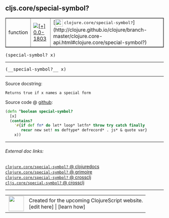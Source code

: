 ## cljs.core/special-symbol?



 <table border="1">
<tr>
<td>function</td>
<td><a href="https://github.com/cljsinfo/cljs-api-docs/tree/0.0-1803"><img valign="middle" alt="[+] 0.0-1803" title="Added in 0.0-1803" src="https://img.shields.io/badge/+-0.0--1803-lightgrey.svg"></a> </td>
<td>
[<img height="24px" valign="middle" src="http://i.imgur.com/1GjPKvB.png"> <samp>clojure.core/special-symbol?</samp>](http://clojure.github.io/clojure/branch-master/clojure.core-api.html#clojure.core/special-symbol?)
</td>
</tr>
</table>

<samp>(special-symbol? x)</samp><br>

---

 <samp>
(__special-symbol?__ x)<br>
</samp>

---





Source docstring:

```
Returns true if x names a special form
```


Source code @ [github]():

```clj
(defn ^boolean special-symbol?
  [x]
  (contains?
    '#{if def fn* do let* loop* letfn* throw try catch finally
       recur new set! ns deftype* defrecord* . js* & quote var}
    x))
```

<!--
Repo - tag - source tree - lines:

 <pre>

</pre>

-->

---



###### External doc links:

[`clojure.core/special-symbol?` @ clojuredocs](http://clojuredocs.org/clojure.core/special-symbol_q)<br>
[`clojure.core/special-symbol?` @ grimoire](http://conj.io/store/v1/org.clojure/clojure/1.7.0-beta3/clj/clojure.core/special-symbol%3F/)<br>
[`clojure.core/special-symbol?` @ crossclj](http://crossclj.info/fun/clojure.core/special-symbol%3F.html)<br>
[`cljs.core/special-symbol?` @ crossclj](http://crossclj.info/fun/cljs.core.cljs/special-symbol%3F.html)<br>

---

 <table>
<tr><td>
<img valign="middle" align="right" width="48px" src="http://i.imgur.com/Hi20huC.png">
</td><td>
Created for the upcoming ClojureScript website.<br>
[edit here] | [learn how]
</td></tr></table>

[edit here]:https://github.com/cljsinfo/cljs-api-docs/blob/master/cljsdoc/cljs.core/special-symbolQMARK.cljsdoc
[learn how]:https://github.com/cljsinfo/cljs-api-docs/wiki/cljsdoc-files

<!--

This information was too distracting to show to readers, but I'll leave it
commented here since it is helpful to:

- pretty-print the data used to generate this document
- and show how to retrieve that data



The API data for this symbol:

```clj
{:return-type boolean,
 :ns "cljs.core",
 :name "special-symbol?",
 :signature ["[x]"],
 :name-encode "special-symbolQMARK",
 :history [["+" "0.0-1803"]],
 :type "function",
 :clj-equiv {:full-name "clojure.core/special-symbol?",
             :url "http://clojure.github.io/clojure/branch-master/clojure.core-api.html#clojure.core/special-symbol?"},
 :full-name-encode "cljs.core/special-symbolQMARK",
 :source {:code "(defn ^boolean special-symbol?\n  [x]\n  (contains?\n    '#{if def fn* do let* loop* letfn* throw try catch finally\n       recur new set! ns deftype* defrecord* . js* & quote var}\n    x))",
          :title "Source code",
          :repo "clojurescript",
          :tag "r1.9.36",
          :filename "src/main/cljs/cljs/core.cljs",
          :lines [10211 10217],
          :url "https://github.com/clojure/clojurescript/blob/r1.9.36/src/main/cljs/cljs/core.cljs#L10211-L10217"},
 :usage ["(special-symbol? x)"],
 :full-name "cljs.core/special-symbol?",
 :docstring "Returns true if x names a special form",
 :cljsdoc-url "https://github.com/cljsinfo/cljs-api-docs/blob/master/cljsdoc/cljs.core/special-symbolQMARK.cljsdoc"}

```

Retrieve the API data for this symbol:

```clj
;; from Clojure REPL
(require '[clojure.edn :as edn])
(-> (slurp "https://raw.githubusercontent.com/cljsinfo/cljs-api-docs/catalog/cljs-api.edn")
    (edn/read-string)
    (get-in [:symbols "cljs.core/special-symbol?"]))
```

-->
